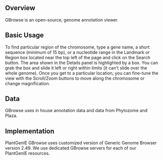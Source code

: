 ## Overview

GBrowse is an open-source, genome annotation viewer.

## Basic Usage

To find particular region of the chromosome, type a gene name, a short sequence (minimum of 15 bp), or a nucleotide range in the Landmark or Region box located near the top left of the page and click on the Search button. The area shown in the Details panel is highlighted by a box. You can grab the box and slide it left or right within limits (it can't slide over the whole genome). Once you get to a particular location, you can fine-tune the view with the Scroll/Zoom buttons to move along the chromosome or change magnification.

## Data

GBrowse uses in house annotation data and data from Phytozome and Plaza.

## Implementation

PlantGenIE GBrowse uses customized version of Generic Genome Browser version 2.49. We use dedicated GBrowse servers for each of our PlantGenIE resources.

